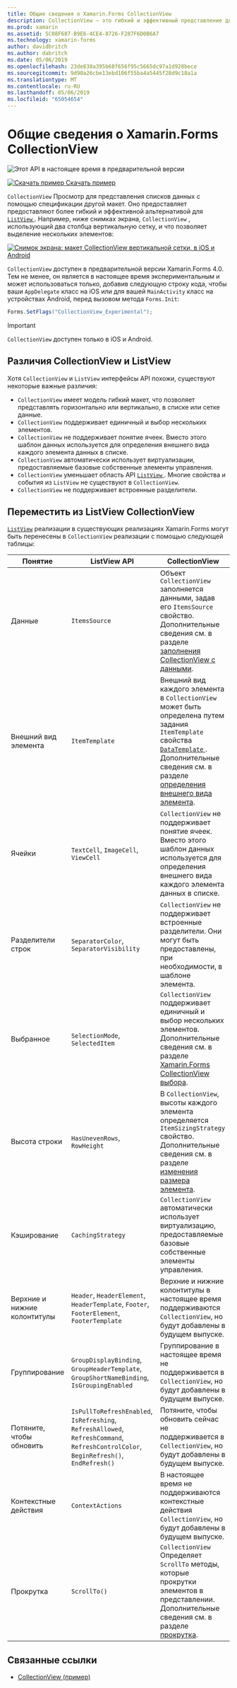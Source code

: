 ```yaml
---
title: Общие сведения о Xamarin.Forms CollectionView
description: CollectionView — это гибкий и эффективный представление для представления списков данных, используя спецификации другой макет.
ms.prod: xamarin
ms.assetid: 5C08F687-B9E6-4CE4-8726-F287F6D0B6A7
ms.technology: xamarin-forms
author: davidbritch
ms.author: dabritch
ms.date: 05/06/2019
ms.openlocfilehash: 23de838a395b68f656f95c5665dc97a1d928bece
ms.sourcegitcommit: 9d90a26cbe13ebd106f55ba4a5445f28d9c18a1a
ms.translationtype: MT
ms.contentlocale: ru-RU
ms.lasthandoff: 05/06/2019
ms.locfileid: "65054654"
---
```

# <a name="xamarinforms-collectionview-introduction"></a>Общие сведения о Xamarin.Forms CollectionView

![](~/media/shared/preview.png "Этот API в настоящее время в предварительной версии")

[![Скачать пример](~/media/shared/download.png) Скачать пример](https://github.com/xamarin/xamarin-forms-samples/tree/forms40/UserInterface/CollectionViewDemos/)

`CollectionView` Просмотр для представления списков данных с помощью спецификации другой макет. Оно предоставляет предоставляют более гибкий и эффективной альтернативой для [ `ListView` ](xref:Xamarin.Forms.ListView). Например, ниже снимках экрана, `CollectionView` , использующий два столбца вертикальную сетку, и что позволяет выделение нескольких элементов:

[![Снимок экрана: макет CollectionView вертикальной сетки, в iOS и Android](introduction-images/verticalgrid-multipleselection.png "CollectionView вертикальную сетку макета Выбор нескольких элементов")](introduction-images/verticalgrid-multipleselection-large.png#lightbox "CollectionView вертикальную сетку макета с Выбор нескольких элементов")

`CollectionView` доступен в предварительной версии Xamarin.Forms 4.0. Тем не менее, он является в настоящее время экспериментальным и может использоваться только, добавив следующую строку кода, чтобы ваши `AppDelegate` класс на iOS или для вашей `MainActivity` класс на устройствах Android, перед вызовом метода `Forms.Init`:

```csharp
Forms.SetFlags("CollectionView_Experimental");
```

> [!IMPORTANT]
> `CollectionView` доступен только в iOS и Android.

## <a name="collectionview-and-listview-differences"></a>Различия CollectionView и ListView

Хотя `CollectionView` и `ListView` интерфейсы API похожи, существуют некоторые важные различия:

- `CollectionView` имеет модель гибкий макет, что позволяет представлять горизонтально или вертикально, в списке или сетке данные.
- `CollectionView` поддерживает единичный и выбор нескольких элементов.
- `CollectionView` не поддерживает понятие ячеек. Вместо этого шаблон данных используется для определения внешнего вида каждого элемента данных в списке.
- `CollectionView` автоматически использует виртуализации, предоставляемые базовые собственные элементы управления.
- `CollectionView` уменьшает область API [ `ListView` ](xref:Xamarin.Forms.ListView). Многие свойства и события из `ListView` не существуют в `CollectionView`.
- `CollectionView` не поддерживает встроенные разделители.

## <a name="move-from-listview-to-collectionview"></a>Переместить из ListView CollectionView

[`ListView`](xref:Xamarin.Forms.ListView) реализации в существующих реализациях Xamarin.Forms могут быть перенесены в `CollectionView` реализации с помощью следующей таблицы:

| Понятие | ListView API | CollectionView |
|---|---|---|
| Данные | `ItemsSource` | Объект `CollectionView` заполняется данными, задав его `ItemsSource` свойство. Дополнительные сведения см. в разделе [заполнения CollectionView с данными](populate-data.md#populate-a-collectionview-with-data). |
| Внешний вид элемента | `ItemTemplate` | Внешний вид каждого элемента в `CollectionView` может быть определена путем задания `ItemTemplate` свойства [ `DataTemplate` ](xref:Xamarin.Forms.DataTemplate). Дополнительные сведения см. в разделе [определения внешнего вида элемента](populate-data.md#define-item-appearance). |
| Ячейки | `TextCell`, `ImageCell`, `ViewCell` | `CollectionView` не поддерживает понятие ячеек. Вместо этого шаблон данных используется для определения внешнего вида каждого элемента данных в списке. |
| Разделители строк | `SeparatorColor`, `SeparatorVisibility` | `CollectionView` не поддерживает встроенные разделители. Они могут быть предоставлены, при необходимости, в шаблоне элемента. |
| Выбранное | `SelectionMode`, `SelectedItem` | `CollectionView` поддерживает единичный и выбор нескольких элементов. Дополнительные сведения см. в разделе [Xamarin.Forms CollectionView выбора](selection.md). |
| Высота строки | `HasUnevenRows`, `RowHeight` | В `CollectionView`, высоты каждого элемента определяется `ItemSizingStrategy` свойство. Дополнительные сведения см. в разделе [изменения размера элемента](layout.md#item-sizing).|
| Кэширование | `CachingStrategy` | `CollectionView` автоматически использует виртуализацию, предоставляемые базовые собственные элементы управления. |
| Верхние и нижние колонтитулы | `Header`, `HeaderElement`, `HeaderTemplate`, `Footer`, `FooterElement`, `FooterTemplate` | Верхние и нижние колонтитулы в настоящее время поддерживаются `CollectionView`, но будут добавлены в будущем выпуске.|
| Группирование | `GroupDisplayBinding`, `GroupHeaderTemplate`, `GroupShortNameBinding`, `IsGroupingEnabled` | Группирование в настоящее время не поддерживается в `CollectionView`, но будут добавлены в будущем выпуске. |
| Потяните, чтобы обновить | `IsPullToRefreshEnabled`, `IsRefreshing`, `RefreshAllowed`, `RefreshCommand`, `RefreshControlColor`, `BeginRefresh()`, `EndRefresh()` | Потяните, чтобы обновить сейчас не поддерживается в `CollectionView`, но будут добавлены в будущем выпуске. |
| Контекстные действия | `ContextActions` | В настоящее время не поддерживаются контекстные действия `CollectionView`, но будут добавлены в будущем выпуске. |
| Прокрутка | `ScrollTo()` | `CollectionView` Определяет `ScrollTo` методы, которые прокрутки элементов в представлении. Дополнительные сведения см. в разделе [прокрутка](scrolling.md). |

## <a name="related-links"></a>Связанные ссылки

- [CollectionView (пример)](https://github.com/xamarin/xamarin-forms-samples/tree/forms40/UserInterface/CollectionViewDemos/)
